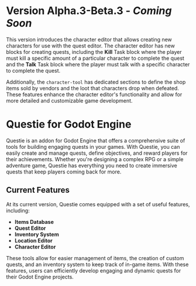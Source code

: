 # Version Alpha.3-Beta.3 - *Coming Soon*
This version introduces the character editor that allows creating new characters for use with the quest editor. The character editor has new blocks for creating quests, including the **Kill** Task block where the player must kill a specific amount of a particular character to complete the quest and the **Talk** Task block where the player must talk with a specific character to complete the quest.

Additionally, the `character-tool` has dedicated sections to define the shop items sold by vendors and the loot that characters drop when defeated. These features enhance the character editor's functionality and allow for more detailed and customizable game development.

# Questie for Godot Engine
Questie is an addon for Godot Engine that offers a comprehensive suite of tools for building engaging quests in your games. With Questie, you can easily create and manage quests, define objectives, and reward players for their achievements. Whether you're designing a complex RPG or a simple adventure game, Questie has everything you need to create immersive quests that keep players coming back for more.

## Current Features
At its current version, Questie comes equipped with a set of useful features, including:

- **Items Database**
- **Quest Editor**
- **Inventory System**
- **Location Editor**
- **Character Editor**

These tools allow for easier management of items, the creation of custom quests, and an inventory system to keep track of in-game items. With these features, users can efficiently develop engaging and dynamic quests for their Godot Engine projects.
